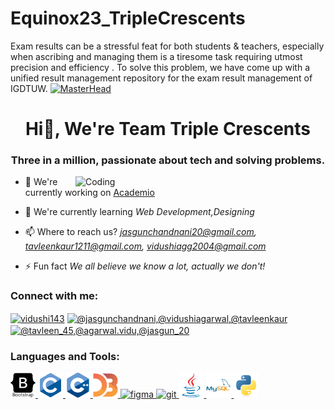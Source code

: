 # Equinox23_TripleCrescents
Exam results can be a stressful feat for both students &amp; teachers, especially when ascribing and managing them is a tiresome task requiring utmost precision and efficiency . To solve this problem, we have come up with a unified result management repository for the exam result management of IGDTUW.
[![MasterHead](https://futurereadiness.roundrockisd.org/files/2022/07/Enrichment-Header-Animation-b.gif)](https://rishavchanda.io)
<h1 align="center">Hi🤝, We're Team Triple Crescents</h1>
<h3 align="center">Three in a million, passionate about tech and solving problems.</h3>
<img align="right" alt="Coding" width="400" .." src="https://i.pinimg.com/originals/2a/53/65/2a53651a35816f499270d8275fd5318f.gif">


- 🐙 We're currently working on [Academio](https://colab.research.google.com/drive/1MvDCvQP3XtX_jjL4rOs9CR2ZPbb1HIPr?usp=sharing)

- 🎯 We're currently learning *Web Development,Designing*

- 📫 Where to reach us? *jasgunchandnani20@gmail.com, tavleenkaur1211@gmail.com, vidushiagg2004@gmail.com*

- ⚡ Fun fact *We all believe we know a lot, actually we don't!*

<h3 align="left">Connect with me:</h3>
<p align="left">
<a href="https://twitter.com/vidushi143" target="blank"><img align="center" src="https://raw.githubusercontent.com/rahuldkjain/github-profile-readme-generator/master/src/images/icons/Social/twitter.svg" alt="vidushi143" height="30" width="40" /></a>
<a href="https://linkedin.com/in/@jasgunchandnani,@vidushiagarwal,@tavleenkaur" target="blank"><img align="center" src="https://raw.githubusercontent.com/rahuldkjain/github-profile-readme-generator/master/src/images/icons/Social/linked-in-alt.svg" alt="@jasgunchandnani,@vidushiagarwal,@tavleenkaur" height="30" width="40" /></a>
<a href="https://instagram.com/@tavleen_45,@agarwal.vidu,@jasgun_20" target="blank"><img align="center" src="https://raw.githubusercontent.com/rahuldkjain/github-profile-readme-generator/master/src/images/icons/Social/instagram.svg" alt="@tavleen_45,@agarwal.vidu,@jasgun_20" height="30" width="40" /></a>
</p>

<h3 align="left">Languages and Tools:</h3>
<p align="left"> <a href="https://getbootstrap.com" target="_blank" rel="noreferrer"> <img src="https://raw.githubusercontent.com/devicons/devicon/master/icons/bootstrap/bootstrap-plain-wordmark.svg" alt="bootstrap" width="40" height="40"/> </a> <a href="https://www.cprogramming.com/" target="_blank" rel="noreferrer"> <img src="https://raw.githubusercontent.com/devicons/devicon/master/icons/c/c-original.svg" alt="c" width="40" height="40"/> </a> <a href="https://www.w3schools.com/cpp/" target="_blank" rel="noreferrer"> <img src="https://raw.githubusercontent.com/devicons/devicon/master/icons/cplusplus/cplusplus-original.svg" alt="cplusplus" width="40" height="40"/> </a> <a href="https://d3js.org/" target="_blank" rel="noreferrer"> <img src="https://raw.githubusercontent.com/devicons/devicon/master/icons/d3js/d3js-original.svg" alt="d3js" width="40" height="40"/> </a> <a href="https://www.figma.com/" target="_blank" rel="noreferrer"> <img src="https://www.vectorlogo.zone/logos/figma/figma-icon.svg" alt="figma" width="40" height="40"/> </a> <a href="https://git-scm.com/" target="_blank" rel="noreferrer"> <img src="https://www.vectorlogo.zone/logos/git-scm/git-scm-icon.svg" alt="git" width="40" height="40"/> </a> <a href="https://www.java.com" target="_blank" rel="noreferrer"> <img src="https://raw.githubusercontent.com/devicons/devicon/master/icons/java/java-original.svg" alt="java" width="40" height="40"/> </a> <a href="https://www.mysql.com/" target="_blank" rel="noreferrer"> <img src="https://raw.githubusercontent.com/devicons/devicon/master/icons/mysql/mysql-original-wordmark.svg" alt="mysql" width="40" height="40"/> </a> <a href="https://www.python.org" target="_blank" rel="noreferrer"> <img src="https://raw.githubusercontent.com/devicons/devicon/master/icons/python/python-original.svg" alt="python" width="40" height="40"/> </a> </p>
